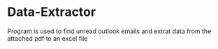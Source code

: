 # Data-Extractor
Program is used to find unread outlook emails and extrat data from the attached pdf to an excel file

